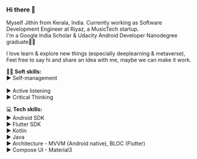 ### Hi there 👋

Myself Jithin from Kerala, India.
Currently working as Software Development Engineer at Riyaz, a MusicTech startup.<br/>
I'm a Google India Scholar & Udacity Android Developer Nanodegree graduate👨‍🎓

I love learn & explore new things (especially deeplearning & metaverse), Feel free to say hi and share an idea with me, maybe we can make it work.

🤵‍♂️ **Soft skills:**<br/>
► Self-management<br/><br/>
► Active listening<br/>
► Critical Thinking<br/>

💻 **Tech skills:**<br/>
► Android SDK<br/>
► Flutter SDK<br/>
► Kotlin<br/>
► Java<br/>
► Architecture - MVVM (Android native), BLOC (Flutter)<br/>
► Compose UI - Material3
